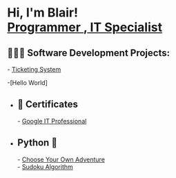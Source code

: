 <h1>Hi, I'm Blair! <br/><a href="https://github.com/BlairEthan">Programmer </a>,<a href="https://www.linkedin.com/in/blair-knowles-6798b8134/"> IT Specialist </a></h1>

<h2>👨🏾‍💻 Software Development Projects:</h2>
- <a href = "https://github.com/BlairEthan/TicketingSystem/blob/main/README.md">Ticketing System</a>

-[Hello World]

- <h2><b> 📃 Certificates</b></h2>
  - <a href = "https://www.coursera.org/account/accomplishments/specialization/certificate/9G2D7X963BSM" > Google IT Professional </a>

- <h2><b>Python 🐍</b></h2>
  - <a href = "https://github.com/BlairEthan/ChooseYourOwnAdventure" > Choose Your Own Adventure </a>
  <br> - <a href = "https://github.com/BlairEthan/Sudoku-Game-Backtracking-Algorithm-" > Sudoku Algorithm </a> </br>






